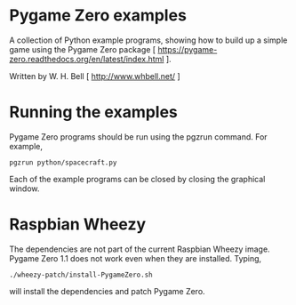 Pygame Zero examples
====================

A collection of Python example programs, showing how to build up a simple game using the Pygame Zero package [ https://pygame-zero.readthedocs.org/en/latest/index.html ].

Written by W. H. Bell [ http://www.whbell.net/ ]

Running the examples
====================

Pygame Zero programs should be run using the pgzrun command.  For example,
```
pgzrun python/spacecraft.py
```

Each of the example programs can be closed by closing the graphical window.

Raspbian Wheezy
===============
The dependencies are not part of the current Raspbian Wheezy image.  Pygame Zero 1.1 does not work even when they are installed.  Typing,

```
./wheezy-patch/install-PygameZero.sh
```
will install the dependencies and patch Pygame Zero.
